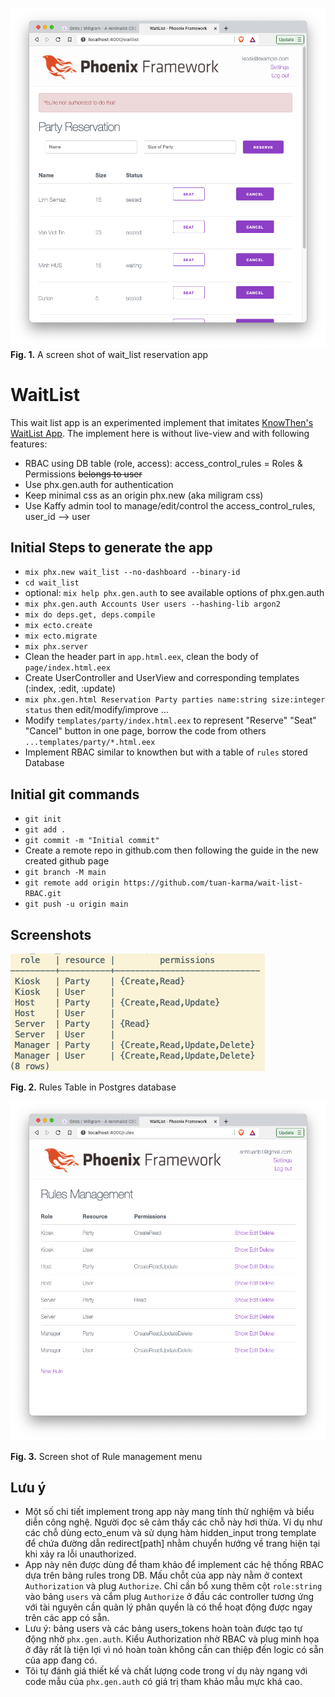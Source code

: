 ![Wait List Screen Shot](docs/wait_list_screenshot.png)
**Fig. 1.** A screen shot of wait_list reservation app

# WaitList

This wait list app is an experimented implement that imitates [KnowThen's WaitList App](https://github.com/knowthen/elixir_authorization_tutorial).
The implement here is without live-view and with following features:

  * RBAC using DB table (role, access): access_control_rules = Roles & Permissions ~~belongs to user~~
  * Use phx.gen.auth for authentication
  * Keep minimal css as an origin phx.new (aka miligram css)
  * Use Kaffy admin tool to manage/edit/control the access_control_rules, user_id --> user

## Initial Steps to generate the app

  * `mix phx.new wait_list --no-dashboard --binary-id`
  * `cd wait_list`
  * optional: `mix help phx.gen.auth` to see available options of phx.gen.auth
  * `mix phx.gen.auth Accounts User users --hashing-lib argon2`
  * `mix do deps.get, deps.compile`
  * `mix ecto.create`
  * `mix ecto.migrate`
  * `mix phx.server`
  * Clean the header part in `app.html.eex`, clean the body of `page/index.html.eex`
  * Create UserController and UserView and corresponding templates (:index, :edit, :update)
  * `mix phx.gen.html Reservation Party parties name:string size:integer status` then edit/modify/improve ...
  * Modify `templates/party/index.html.eex` to represent "Reserve" "Seat" "Cancel" button in one page, borrow the code from others `...templates/party/*.html.eex`
  * Implement RBAC similar to knowthen but with a table of `rules` stored Database


## Initial git commands

  * `git init`
  * `git add .`
  * `git commit -m "Initial commit"`
  * Create a remote repo in github.com then following the guide in the new created github page
  * `git branch -M main`
  * `git remote add origin https://github.com/tuan-karma/wait-list-RBAC.git`
  * `git push -u origin main`

## Screenshots

  ![Rules Table in Postgres database](docs/rules_table_DB.png)

  **Fig. 2.** Rules Table in Postgres database

  ![Screen shot of Rule management menu](docs/rules_management_window.png)

  **Fig. 3.** Screen shot of Rule management menu

## Lưu ý
  * Một số chi tiết implement trong app này mang tính thử nghiệm và biểu diễn công nghệ. Người đọc sẽ cảm thấy các chỗ này hơi thừa. Ví dụ như các chỗ dùng ecto_enum và sử dụng hàm hidden_input trong template để chứa đường dẫn redirect[path] nhằm chuyển hướng về trang hiện tại khi xảy ra lỗi unauthorized.
  * App này nên được dùng để tham khảo để implement các hệ thống RBAC dựa trên bảng rules trong DB. Mấu chỗt của app này nằm ở context `Authorization` và plug `Authorize`. Chỉ cần bổ xung thêm cột `role:string` vào bảng `users` và cắm plug `Authorize` ở đầu các controller tương ứng với tài nguyên cần quản lý phân quyền là có thể hoạt động được ngay trên các app có sẵn.
  * Lưu ý: bảng users và các bảng users_tokens hoàn toàn được tạo tự động nhờ `phx.gen.auth`. Kiểu Authorization nhờ RBAC và plug minh họa ở đây rất là tiện lợi vì nó hoàn toàn không cần can thiệp đến logic có sẵn của app đang có.
  * Tôi tự đánh giá thiết kế và chất lượng code trong ví dụ này ngang với code mẫu của `phx.gen.auth` có giá trị tham khảo mẫu mực khá cao.